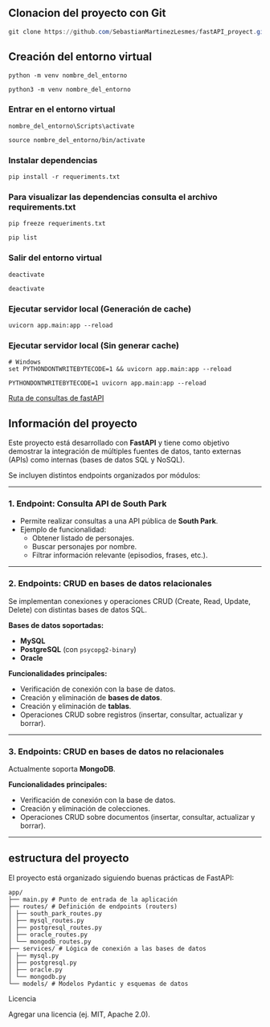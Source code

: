 ## Clonacion del proyecto con Git
```powershell
git clone https://github.com/SebastianMartinezLesmes/fastAPI_proyect.git
``` 

## Creación del entorno virtual
```Windows (PowerShell)
python -m venv nombre_del_entorno
``` 
```linux/os (bash)
python3 -m venv nombre_del_entorno
``` 

### Entrar en el entorno virtual
```Windows (PowerShell)
nombre_del_entorno\Scripts\activate
```
```linux/os (bash)
source nombre_del_entorno/bin/activate
```

### Instalar dependencias
```
pip install -r requeriments.txt
```
### Para visualizar las dependencias consulta el archivo requirements.txt 
```
pip freeze requeriments.txt
```
```
pip list
```
### Salir del entorno virtual
```Windows (PowerShell)
deactivate
```
```linux/os (bash)
deactivate
```

### Ejecutar servidor local (Generación de cache)
```
uvicorn app.main:app --reload
```
### Ejecutar servidor local (Sin generar cache)
``` Windows (PowerShell)
# Windows
set PYTHONDONTWRITEBYTECODE=1 && uvicorn app.main:app --reload
```
```linux/os (bash)
PYTHONDONTWRITEBYTECODE=1 uvicorn app.main:app --reload
```

[Ruta de consultas de fastAPI](http://127.0.0.1:8000/docs)


## Información del proyecto

Este proyecto está desarrollado con **FastAPI** y tiene como objetivo demostrar la integración de múltiples fuentes de datos, tanto externas (APIs) como internas (bases de datos SQL y NoSQL).  

Se incluyen distintos endpoints organizados por módulos:

---

### 1. Endpoint: Consulta API de South Park  
- Permite realizar consultas a una API pública de **South Park**.  
- Ejemplo de funcionalidad:
  - Obtener listado de personajes.
  - Buscar personajes por nombre.
  - Filtrar información relevante (episodios, frases, etc.).

---

### 2. Endpoints: CRUD en bases de datos **relacionales**  
Se implementan conexiones y operaciones CRUD (Create, Read, Update, Delete) con distintas bases de datos SQL.  

**Bases de datos soportadas:**
- **MySQL**
- **PostgreSQL** (con `psycopg2-binary`)
- **Oracle**

**Funcionalidades principales:**
- Verificación de conexión con la base de datos.
- Creación y eliminación de **bases de datos**.
- Creación y eliminación de **tablas**.
- Operaciones CRUD sobre registros (insertar, consultar, actualizar y borrar).

---

### 3. Endpoints: CRUD en bases de datos **no relacionales**  
Actualmente soporta **MongoDB**.  

**Funcionalidades principales:**
- Verificación de conexión con la base de datos.
- Creación y eliminación de colecciones.
- Operaciones CRUD sobre documentos (insertar, consultar, actualizar y borrar).

---

## estructura del proyecto

El proyecto está organizado siguiendo buenas prácticas de FastAPI:

```
app/
├── main.py # Punto de entrada de la aplicación
├── routes/ # Definición de endpoints (routers)
│ ├── south_park_routes.py
│ ├── mysql_routes.py
│ ├── postgresql_routes.py
│ ├── oracle_routes.py
│ └── mongodb_routes.py
├── services/ # Lógica de conexión a las bases de datos
│ ├── mysql.py
│ ├── postgresql.py
│ ├── oracle.py
│ └── mongodb.py
└── models/ # Modelos Pydantic y esquemas de datos
```



Licencia

Agregar una licencia (ej. MIT, Apache 2.0).